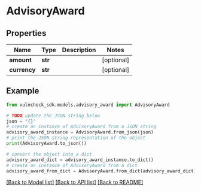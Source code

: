 # AdvisoryAward


## Properties

Name | Type | Description | Notes
------------ | ------------- | ------------- | -------------
**amount** | **str** |  | [optional] 
**currency** | **str** |  | [optional] 

## Example

```python
from vulncheck_sdk.models.advisory_award import AdvisoryAward

# TODO update the JSON string below
json = "{}"
# create an instance of AdvisoryAward from a JSON string
advisory_award_instance = AdvisoryAward.from_json(json)
# print the JSON string representation of the object
print(AdvisoryAward.to_json())

# convert the object into a dict
advisory_award_dict = advisory_award_instance.to_dict()
# create an instance of AdvisoryAward from a dict
advisory_award_from_dict = AdvisoryAward.from_dict(advisory_award_dict)
```
[[Back to Model list]](../README.md#documentation-for-models) [[Back to API list]](../README.md#documentation-for-api-endpoints) [[Back to README]](../README.md)


